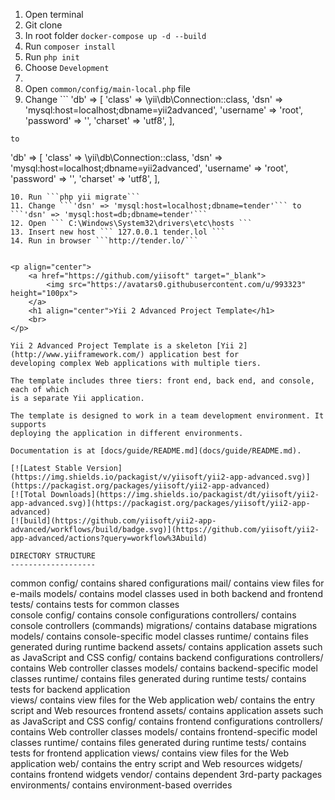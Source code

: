1. Open terminal
2. Git clone
3. In root folder ```docker-compose up -d --build```
4. Run ```composer install```
5. Run ```php init```
6. Choose ```Development```
7.  
8. Open ```common/config/main-local.php``` file
9. Change ```
            'db' => [
                        'class' => \yii\db\Connection::class,
                        'dsn' => 'mysql:host=localhost;dbname=yii2advanced',
                        'username' => 'root',
                        'password' => '',
                        'charset' => 'utf8',
            ],
``` 
to 
```
'db' => [
                        'class' => \yii\db\Connection::class,
                        'dsn' => 'mysql:host=localhost;dbname=yii2advanced',
                        'username' => 'root',
                        'password' => '',
                        'charset' => 'utf8',
            ],

```
10. Run ```php yii migrate```
11. Change ```'dsn' => 'mysql:host=localhost;dbname=tender'``` to ```'dsn' => 'mysql:host=db;dbname=tender'```
12. Open ``` C:\Windows\System32\drivers\etc\hosts ```
13. Insert new host ``` 127.0.0.1 tender.lol ```
14. Run in browser ```http://tender.lo/```


<p align="center">
    <a href="https://github.com/yiisoft" target="_blank">
        <img src="https://avatars0.githubusercontent.com/u/993323" height="100px">
    </a>
    <h1 align="center">Yii 2 Advanced Project Template</h1>
    <br>
</p>

Yii 2 Advanced Project Template is a skeleton [Yii 2](http://www.yiiframework.com/) application best for
developing complex Web applications with multiple tiers.

The template includes three tiers: front end, back end, and console, each of which
is a separate Yii application.

The template is designed to work in a team development environment. It supports
deploying the application in different environments.

Documentation is at [docs/guide/README.md](docs/guide/README.md).

[![Latest Stable Version](https://img.shields.io/packagist/v/yiisoft/yii2-app-advanced.svg)](https://packagist.org/packages/yiisoft/yii2-app-advanced)
[![Total Downloads](https://img.shields.io/packagist/dt/yiisoft/yii2-app-advanced.svg)](https://packagist.org/packages/yiisoft/yii2-app-advanced)
[![build](https://github.com/yiisoft/yii2-app-advanced/workflows/build/badge.svg)](https://github.com/yiisoft/yii2-app-advanced/actions?query=workflow%3Abuild)

DIRECTORY STRUCTURE
-------------------

```
common
    config/              contains shared configurations
    mail/                contains view files for e-mails
    models/              contains model classes used in both backend and frontend
    tests/               contains tests for common classes    
console
    config/              contains console configurations
    controllers/         contains console controllers (commands)
    migrations/          contains database migrations
    models/              contains console-specific model classes
    runtime/             contains files generated during runtime
backend
    assets/              contains application assets such as JavaScript and CSS
    config/              contains backend configurations
    controllers/         contains Web controller classes
    models/              contains backend-specific model classes
    runtime/             contains files generated during runtime
    tests/               contains tests for backend application    
    views/               contains view files for the Web application
    web/                 contains the entry script and Web resources
frontend
    assets/              contains application assets such as JavaScript and CSS
    config/              contains frontend configurations
    controllers/         contains Web controller classes
    models/              contains frontend-specific model classes
    runtime/             contains files generated during runtime
    tests/               contains tests for frontend application
    views/               contains view files for the Web application
    web/                 contains the entry script and Web resources
    widgets/             contains frontend widgets
vendor/                  contains dependent 3rd-party packages
environments/            contains environment-based overrides
```
